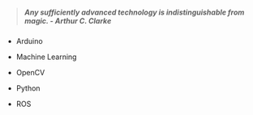 > ##### Any sufficiently advanced technology is indistinguishable from magic. - Arthur C. Clarke 

- Arduino

- Machine Learning

- OpenCV

- Python

- ROS

